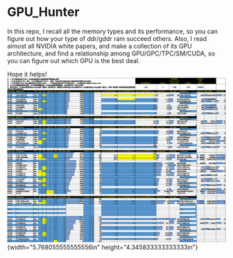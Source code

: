 # GPU_Hunter

In this repo, I recall all the memory types and its performance, so you can figure out how your type of ddr/gddr ram succeed others.
Also, I read almost all NVIDIA white papers, and make a collection of its GPU architecture, and find a relationship among GPU/GPC/TPC/SM/CUDA, so you can figure out which GPU is the best deal.

Hope it helps!
![](media/image7.png){width="5.768055555555556in" height="4.345833333333333in"}
